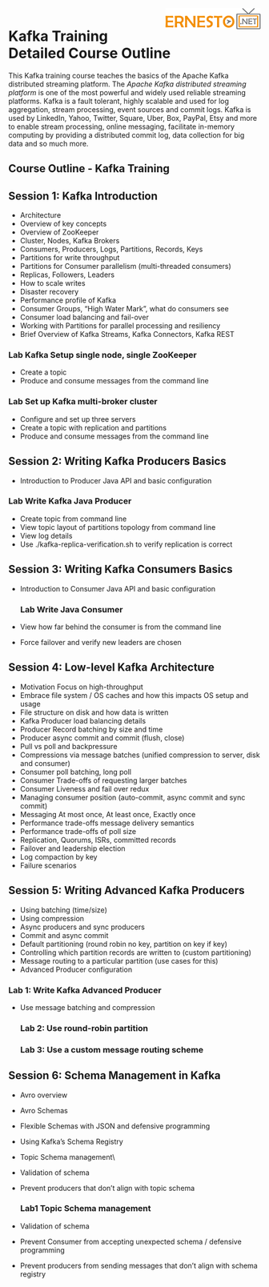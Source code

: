 <img align="right" src="./logo.png">



Kafka Training Detailed Course Outline
======================================

This Kafka training
course teaches the basics of the Apache Kafka
distributed streaming platform. The *Apache Kafka distributed streaming
platform* is one of the most powerful and widely used reliable streaming
platforms. Kafka is a fault tolerant, highly scalable and used for log
aggregation, stream processing, event sources and commit logs. Kafka is
used by LinkedIn, Yahoo, Twitter, Square, Uber, Box, PayPal, Etsy and
more to enable stream processing, online messaging, facilitate in-memory
computing by providing a distributed commit log, data collection for big
data and so much more.

Course Outline - Kafka Training
-------------------------------

Session 1: Kafka Introduction
-----------------------------

-   Architecture
-   Overview of key concepts
-   Overview of ZooKeeper
-   Cluster, Nodes, Kafka Brokers
-   Consumers, Producers, Logs, Partitions, Records, Keys
-   Partitions for write throughput
-   Partitions for Consumer parallelism (multi-threaded consumers)
-   Replicas, Followers, Leaders
-   How to scale writes
-   Disaster recovery
-   Performance profile of Kafka
-   Consumer Groups, “High Water Mark”, what do consumers see
-   Consumer load balancing and fail-over
-   Working with Partitions for parallel processing and resiliency
-   Brief Overview of Kafka Streams, Kafka Connectors, Kafka REST

### Lab Kafka Setup single node, single ZooKeeper

-   Create a topic
-   Produce and consume messages from the command line

### Lab Set up Kafka multi-broker cluster

-   Configure and set up three servers
-   Create a topic with replication and partitions
-   Produce and consume messages from the command line

Session 2: Writing Kafka Producers Basics
-----------------------------------------

-   Introduction to Producer Java API and basic configuration

### Lab Write Kafka Java Producer

-   Create topic from command line
-   View topic layout of partitions topology from command line
-   View log details
-   Use ./kafka-replica-verification.sh to verify replication is correct

Session 3: Writing Kafka Consumers Basics
-----------------------------------------

-   Introduction to Consumer Java API and basic configuration

    ### Lab Write Java Consumer

-   View how far behind the consumer is from the command line

-   Force failover and verify new leaders are chosen

Session 4: Low-level Kafka Architecture
---------------------------------------

-   Motivation Focus on high-throughput
-   Embrace file system / OS caches and how this impacts OS setup and
    usage
-   File structure on disk and how data is written
-   Kafka Producer load balancing details
-   Producer Record batching by size and time
-   Producer async commit and commit (flush, close)
-   Pull vs poll and backpressure
-   Compressions via message batches (unified compression to server,
    disk and consumer)
-   Consumer poll batching, long poll
-   Consumer Trade-offs of requesting larger batches
-   Consumer Liveness and fail over redux
-   Managing consumer position (auto-commit, async commit and sync
    commit)
-   Messaging At most once, At least once, Exactly once
-   Performance trade-offs message delivery semantics
-   Performance trade-offs of poll size
-   Replication, Quorums, ISRs, committed records
-   Failover and leadership election
-   Log compaction by key
-   Failure scenarios

Session 5: Writing Advanced Kafka Producers
-------------------------------------------

-   Using batching (time/size)
-   Using compression
-   Async producers and sync producers
-   Commit and async commit
-   Default partitioning (round robin no key, partition on key if key)
-   Controlling which partition records are written to (custom
    partitioning)
-   Message routing to a particular partition (use cases for this)
-   Advanced Producer configuration

### Lab 1: Write Kafka Advanced Producer

-   Use message batching and compression

    ### Lab 2: Use round-robin partition

    ### Lab 3: Use a custom message routing scheme

Session 6: Schema Management in Kafka
-------------------------------------

-   Avro overview
-   Avro Schemas
-   Flexible Schemas with JSON and defensive programming
-   Using Kafka’s Schema Registry
-   Topic Schema management\
-   Validation of schema
-   Prevent producers that don’t align with topic schema

    ### Lab1 Topic Schema management

-   Validation of schema
-   Prevent Consumer from accepting unexpected schema / defensive programming
-   Prevent producers from sending messages that don’t align with schema registry
